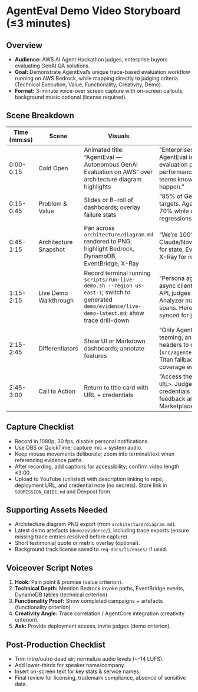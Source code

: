 # AgentEval Demo Video Storyboard (≤3 minutes)

## Overview
- **Audience:** AWS AI Agent Hackathon judges, enterprise buyers evaluating GenAI QA solutions.
- **Goal:** Demonstrate AgentEval’s unique trace-based evaluation workflow running on AWS Bedrock, while mapping directly to judging criteria (Technical Execution, Value, Functionality, Creativity, Demo).
- **Format:** 3-minute voice-over screen capture with on-screen callouts; background music optional (license required).

## Scene Breakdown

| Time (mm:ss) | Scene | Visuals | Script Highlights | Call-to-Action |
| --- | --- | --- | --- | --- |
| 0:00-0:15 | Cold Open | Animated title: “AgentEval — Autonomous GenAI Evaluation on AWS” over architecture diagram highlights | “Enterprises struggle to trust GenAI. AgentEval is the first autonomous evaluation platform that links agent performance to AWS X-Ray traces, so teams know exactly where failures happen.” | Display AWS + AgentEval logos (per guidelines) |
| 0:15-0:45 | Problem & Value | Slides or B-roll of dashboards; overlay failure stats | “85% of GenAI rollouts miss quality targets. AgentEval cuts validation time by 70% while catching 95% of safety regressions.” | Subtitle with value metrics |
| 0:45-1:15 | Architecture Snapshot | Pan across `architecture/diagram.md` rendered to PNG; highlight Bedrock, DynamoDB, EventBridge, X-Ray | “We’re 100% on AWS: Bedrock for Claude/Nova reasoning, DynamoDB & S3 for state, EventBridge for orchestration, X-Ray for root-cause analytics.” | Label AgentCore traces & tool integrations |
| 1:15-2:15 | Live Demo Walkthrough | Record terminal running `scripts/run-live-demo.sh --region us-east-1`; switch to generated `demo/evidence/live-demo-latest.md`; show trace drill-down | “Persona agents invoke Bedrock via our async client, red teams attack the target API, judges score every turn, and Trace Analyzer maps failures to AWS X-Ray spans. Here’s the S3 artefact auto-synced for judges.” | Highlight `demo/evidence/pulled-reports/...` path and missing trace steps to remediate |
| 2:15-2:45 | Differentiators | Show UI or Markdown dashboards; annotate features | “Only AgentEval combines personas, red teaming, and traces. We inject AgentCore headers to correlate every call (`src/agenteval/observability/tracer.py`). Titan fallbacks guarantee Bedrock coverage even without inference profiles.” | Overlay code snippets / bullet callouts |
| 2:45-3:00 | Call to Action | Return to title card with URL + credentials | “Access the live deployment at `<final URL>`. Judges can log in with the credentials provided. We welcome feedback and are ready for AWS Marketplace onboarding.” | Display support email + Slack channel |

## Capture Checklist
- Record in 1080p, 30 fps; disable personal notifications.
- Use OBS or QuickTime; capture mic + system audio.
- Keep mouse movements deliberate; zoom into terminal/text when referencing evidence paths.
- After recording, add captions for accessibility; confirm video length ≤3:00.
- Upload to YouTube (unlisted) with description linking to repo, deployment URL, and credential note (no secrets). Store link in `SUBMISSION_GUIDE.md` and Devpost form.

## Supporting Assets Needed
- Architecture diagram PNG export (from `architecture/diagram.md`).
- Latest demo artefacts (`demo/evidence/`), including trace exports (ensure missing trace entries resolved before capture).
- Short testimonial quote or metric overlay (optional).
- Background track license saved to `req-docs/licenses/` if used.

## Voiceover Script Notes
1. **Hook:** Pain point & promise (value criterion).
2. **Technical Depth:** Mention Bedrock invoke paths, EventBridge events, DynamoDB tables (technical criterion).
3. **Functionality Proof:** Show completed campaigns + artefacts (functionality criterion).
4. **Creativity Angle:** Trace correlation / AgentCore integration (creativity criterion).
5. **Ask:** Provide deployment access, invite judges (demo criterion).

## Post-Production Checklist
- Trim intro/outro dead air; normalize audio levels (~-14 LUFS).
- Add lower-thirds for speaker name/company.
- Insert on-screen text for key stats & service names.
- Final review for licensing, trademark compliance, absence of sensitive data.
